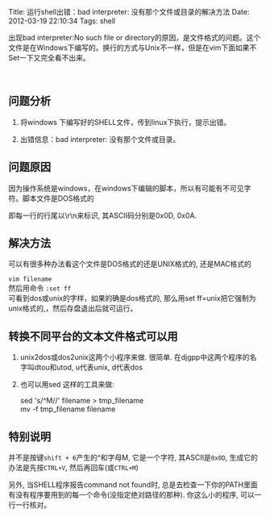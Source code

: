 Title: 运行shell出错：bad interpreter: 没有那个文件或目录的解决方法
Date: 2012-03-19 22:10:34
Tags: shell


出现bad interpreter:No such file or directory的原因，是文件格式的问题。这个文件是在Windows下编写的。换行的方式与Unix不一样，但是在vim下面如果不Set一下又完全看不出来。 

 

## 问题分析

 1. 将windows 下编写好的SHELL文件，传到linux下执行，提示出错。 

 2. 出错信息：bad interpreter: 没有那个文件或目录。

## 问题原因

因为操作系统是windows，在windows下编辑的脚本，所以有可能有不可见字符。脚本文件是DOS格式的 

即每一行的行尾以\r\n来标识, 其ASCII码分别是0x0D, 0x0A. 
 

## 解决方法

可以有很多种办法看这个文件是DOS格式的还是UNIX格式的, 还是MAC格式的 

`vim filename`  
然后用命令 `:set ff`  
可看到dos或unix的字样，如果的确是dos格式的, 那么用set ff=unix把它强制为unix格式的,，然后存盘退出后就可运行。  


## 转换不同平台的文本文件格式可以用  
 1. unix2dos或dos2unix这两个小程序来做. 很简单. 在djgpp中这两个程序的名字叫dtou和utod, u代表unix, d代表dos  
 2. 也可以用sed 这样的工具来做:  

	sed 's/^M//' filename > tmp_filename  
	mv -f tmp_filename filename  

## 特别说明
并不是按键`shift + 6`产生的^和字母M, 它是一个字符, 其ASCII是`0x0D`, 生成它的办法是先按`CTRL+V`, 然后再回车(或`CTRL+M`)

另外, 当SHELL程序报告command not found时, 总是去检查一下你的PATH里面有没有程序要用到的每一个命令(没指定绝对路径的那种). 你这么小的程序, 可以一行一行核对。
